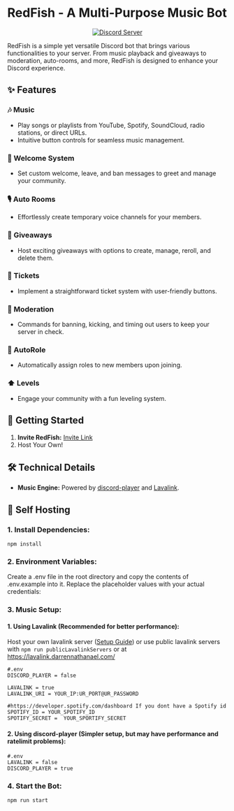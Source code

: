 ﻿# RedFish - A Multi-Purpose Music Bot

<p align="center">
  <a href="https://discord.com/invite/rDHPK2er3j">
    <img src="https://img.shields.io/discord/1105149646612987934?style=for-the-badge" alt="Discord Server">
  </a>
</p>

RedFish is a simple yet versatile Discord bot that brings various functionalities to your server. From music playback and giveaways to moderation, auto-rooms, and more, RedFish is designed to enhance your Discord experience.

## ✨ Features

### 🎶 Music
- Play songs or playlists from YouTube, Spotify, SoundCloud, radio stations, or direct URLs.
- Intuitive button controls for seamless music management.

### 👋 Welcome System
- Set custom welcome, leave, and ban messages to greet and manage your community.

### 🎙️ Auto Rooms
- Effortlessly create temporary voice channels for your members.

### 🎁 Giveaways
- Host exciting giveaways with options to create, manage, reroll, and delete them.

### 🎫 Tickets
- Implement a straightforward ticket system with user-friendly buttons.

### 🔨 Moderation
- Commands for banning, kicking, and timing out users to keep your server in check.

### 🤖 AutoRole
- Automatically assign roles to new members upon joining.

### ⬆️ Levels
- Engage your community with a fun leveling system.

## 🚀 Getting Started

1. **Invite RedFish:** [Invite Link](https://top.gg/bot/1105149646612987934)
2. Host Your Own!
   
## 🛠️ Technical Details

- **Music Engine:** Powered by [discord-player](https://www.npmjs.com/package/discord-player) and [Lavalink](https://lavalink.dev/).


## 🤖 Self Hosting

### 1. Install Dependencies:
```npm install```
### 2. Environment Variables:
Create a .env file in the root directory and copy the contents of .env.example into it. Replace the placeholder values with your actual credentials:

### 3. Music Setup:
#### 1. Using Lavalink (Recommended for better performance): 
Host your own lavalink server ([Setup Guide](https://lavalink.dev/getting-started/index.html))
or use public lavalink servers with ```npm run publicLavalinkServers``` or at https://lavalink.darrennathanael.com/
```
#.env
DISCORD_PLAYER = false

LAVALINK = true
LAVALINK_URI = YOUR_IP:UR_PORT@UR_PASSWORD

#https://developer.spotify.com/dashboard If you dont have a Spotify id
SPOTIFY_ID = YOUR_SPOTIFY_ID
SPOTIFY_SECRET =  YOUR_SPORTIFY_SECRET
```
#### 2. Using discord-player (Simpler setup, but may have performance and ratelimit problems):
```
#.env
LAVALINK = false
DISCORD_PLAYER = true
```
### 4. Start the Bot:
```npm run start```

